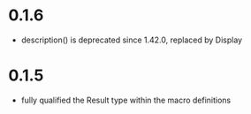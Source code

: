 # 0.1.6
- description() is deprecated since 1.42.0, replaced by Display

# 0.1.5
- fully qualified the Result type within the macro definitions

